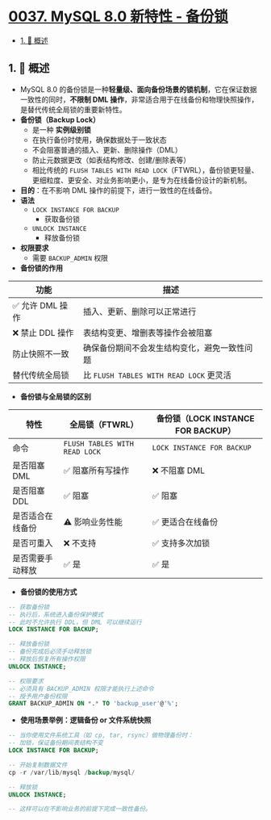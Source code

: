 # [0037. MySQL 8.0 新特性 - 备份锁](https://github.com/Tdahuyou/TNotes.mysql/tree/main/notes/0037.%20MySQL%208.0%20%E6%96%B0%E7%89%B9%E6%80%A7%20-%20%E5%A4%87%E4%BB%BD%E9%94%81)

<!-- region:toc -->

- [1. 📝 概述](#1--概述)

<!-- endregion:toc -->

## 1. 📝 概述

- MySQL 8.0 的备份锁是一种**轻量级、面向备份场景的锁机制**，它在保证数据一致性的同时，**不限制 DML 操作**，非常适合用于在线备份和物理快照操作，是替代传统全局锁的重要新特性。
- **备份锁（Backup Lock）**
  - 是一种 **实例级别锁**
  - 在执行备份时使用，确保数据处于一致状态
  - 不会阻塞普通的插入、更新、删除操作（DML）
  - 防止元数据更改（如表结构修改、创建/删除表等）
  - 相比传统的 `FLUSH TABLES WITH READ LOCK`（FTWRL），备份锁更轻量、更细粒度、更安全、对业务影响更小，是专为在线备份设计的新机制。
- **目的**：在不影响 DML 操作的前提下，进行一致性的在线备份。
- **语法**
  - `LOCK INSTANCE FOR BACKUP`
    - 获取备份锁
  - `UNLOCK INSTANCE`
    - 释放备份锁
- **权限要求**
  - 需要 `BACKUP_ADMIN` 权限
- **备份锁的作用**

| 功能             | 描述                                         |
| ---------------- | -------------------------------------------- |
| ✅ 允许 DML 操作 | 插入、更新、删除可以正常进行                 |
| ❌ 禁止 DDL 操作 | 表结构变更、增删表等操作会被阻塞             |
| 防止快照不一致   | 确保备份期间不会发生结构变化，避免一致性问题 |
| 替代传统全局锁   | 比 `FLUSH TABLES WITH READ LOCK` 更灵活      |

- **备份锁与全局锁的区别**

| 特性 | 全局锁（FTWRL） | 备份锁（LOCK INSTANCE FOR BACKUP） |
| --- | --- | --- |
| 命令 | `FLUSH TABLES WITH READ LOCK` | `LOCK INSTANCE FOR BACKUP` |
| 是否阻塞 DML | ✅ 阻塞所有写操作 | ❌ 不阻塞 DML |
| 是否阻塞 DDL | ✅ 阻塞 | ✅ 阻塞 |
| 是否适合在线备份 | ⚠️ 影响业务性能 | ✅ 更适合在线备份 |
| 是否可重入 | ❌ 不支持 | ✅ 支持多次加锁 |
| 是否需要手动释放 | ✅ 是 | ✅ 是 |

- **备份锁的使用方式**

```sql
-- 获取备份锁
-- 执行后，系统进入备份保护模式
-- 此时不允许执行 DDL，但 DML 可以继续运行
LOCK INSTANCE FOR BACKUP;

-- 释放备份锁
-- 备份完成后必须手动释放锁
-- 释放后恢复所有操作权限
UNLOCK INSTANCE;

-- 权限要求
-- 必须具有 BACKUP_ADMIN 权限才能执行上述命令
-- 授予用户备份权限
GRANT BACKUP_ADMIN ON *.* TO 'backup_user'@'%';
```

- **使用场景举例：逻辑备份 or 文件系统快照**

```sql
-- 当你使用文件系统工具（如 cp, tar, rsync）做物理备份时：
-- 加锁，保证备份期间表结构不变
LOCK INSTANCE FOR BACKUP;

-- 开始复制数据文件
cp -r /var/lib/mysql /backup/mysql/

-- 释放锁
UNLOCK INSTANCE;

-- 这样可以在不影响业务的前提下完成一致性备份。
```
